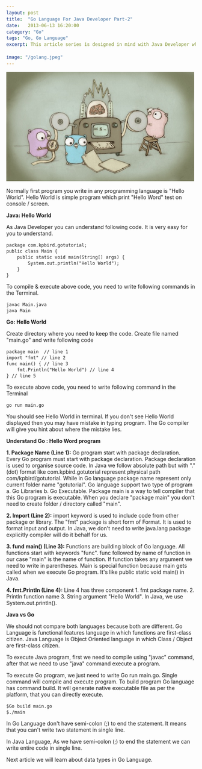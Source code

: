 ```yaml
---
layout: post
title:  "Go Language For Java Developer Part-2"
date:   2013-06-13 16:20:00
category: "Go"
tags: "Go, Go Language"
excerpt: This article series is designed in mind with Java Developer who would like to learn Go Language. 

image: "/golang.jpeg"
---
```


<img src="/assets/images/posts/golang.jpeg" alt="Go Language For Java Developer" title="Go Language For Java Developer" class="img-responsive">

Normally first program you write in any programming language is "Hello World". Hello World is simple program which print "Hello Word" test on console / screen.

**Java: Hello World**

As Java Developer you can understand following code. It is very easy for you to understand.

	package com.kpbird.gotutorial; 
	public class Main {
		public static void main(String[] args) {
			System.out.println("Hello World");	      
		}
	}

To compile & execute above code, you need to write following commands in the Terminal. 

	javac Main.java
	java Main

**Go: Hello World**

Create directory where you need to keep the code. Create file named "main.go" and write following code


	package main  // line 1
	import "fmt" // line 2
	func main() { // line 3
    	fmt.Println("Hello World") // line 4
	} // line 5

To execute above code, you need to write following command in the Terminal
	
	go run main.go

You should see Hello World in terminal. If you don't see Hello World displayed then you may have mistake in typing program. The Go compiler will give you hint about where the mistake lies. 

**Understand Go : Hello Word program**

**1. Package Name (Line 1):** Go program start with package declaration. Every Go program must start with package declaration. Package declaration is used to organise source code. In Java we follow absolute path but with "." (dot) format like com.kpbird.gotutorial represent physical path com/kpbird/gotutorial. While in Go language package name represent only current folder name "gotutorial". Go language support two type of program a. Go Libraries b. Go Executable. Package main is a way to tell compiler that this Go program is executable. When you declare "package main" you don't need to create folder / directory called "main". 

**2. Import (Line 2):**  import keyword is used to include code from other package or library. The "fmt" package is short form of Format. It is used to format input and output. In Java, we don't need to write java.lang package explicitly compiler will do it behalf for us.  

**3. fund main() (Line 3):** Functions are building block of Go language. All functions start with keywords "func". func followed by name of function in our case "main" is the name of function. If function takes any argument we need to write in parentheses. Main is special function because main gets called when we execute Go program. It's like public static void main() in Java.

**4. fmt.Println (Line 4):** Line 4 has three component 1. fmt package name. 2. Println function name 3. String argument "Hello World". In Java, we use System.out.println().

**Java vs Go**

We should not compare both languages because both are different. Go Language is functional features language in which functions are first-class citizen. Java Language is Object Oriented language in which Class / Object are first-class citizen.

To execute Java program, first we need to compile using "javac" command, after that we need to use "java" command execute a program. 

To execute Go program, we just need to write Go run main.go. Single command will compile and execute program. To build program Go language has command build. It will generate native executable file as per the platform, that you can directly execute. 
	
	$Go build main.go
	$./main

In Go Language don't have semi-colon (;) to end the statement. It means that you can't write two statement in single line.

In Java Language, As we have semi-colon (;) to end the statement we can write entire code in single line.

Next article we will learn about data types in Go Language.

